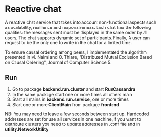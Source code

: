 # Reactive chat

A reactive chat service that takes into account non-functional aspects such as scalability, resilience and responsiveness. Each chat has the following qualities: the messages sent must be displayed in the same order by all users. The chat supports dynamic set of participants. Finally, A user can request to be the only one to write in the chat for a limited time.

To ensure causal ordering among peers, I implementated the algorithm presented in M. Naimi and O. Thiare, "Distributed Mutual Exclusion Based on Causal Ordering", Journal of Computer Science 5.

## Run

1. Go to package **backend.run.cluster** and start **RunCassandra**
2. In the same package start one or more times all others main
3. Start all mains in **backend.run.service**, one or more times
4. Start one or more **ClientMain** from package **frontend**

 NB: You may need to leave a few seconds between start up.
  Hardcoded addresses are set for use all services in one machine,
  if you want to distribute clusters you need to update addresses in .conf file and in **utility.NetworkUtility**
